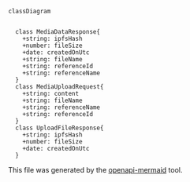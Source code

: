 ```mermaid
classDiagram


  class MediaDataResponse{
    +string: ipfsHash
    +number: fileSize
    +date: createdOnUtc
    +string: fileName
    +string: referenceId
    +string: referenceName
  }
  class MediaUploadRequest{
    +string: content
    +string: fileName
    +string: referenceName
    +string: referenceId
  }
  class UploadFileResponse{
    +string: ipfsHash
    +number: fileSize
    +date: createdOnUtc
  }
```
This file was generated by the [openapi-mermaid](https://www.npmjs.com/package/openapi-mermaid) tool.

